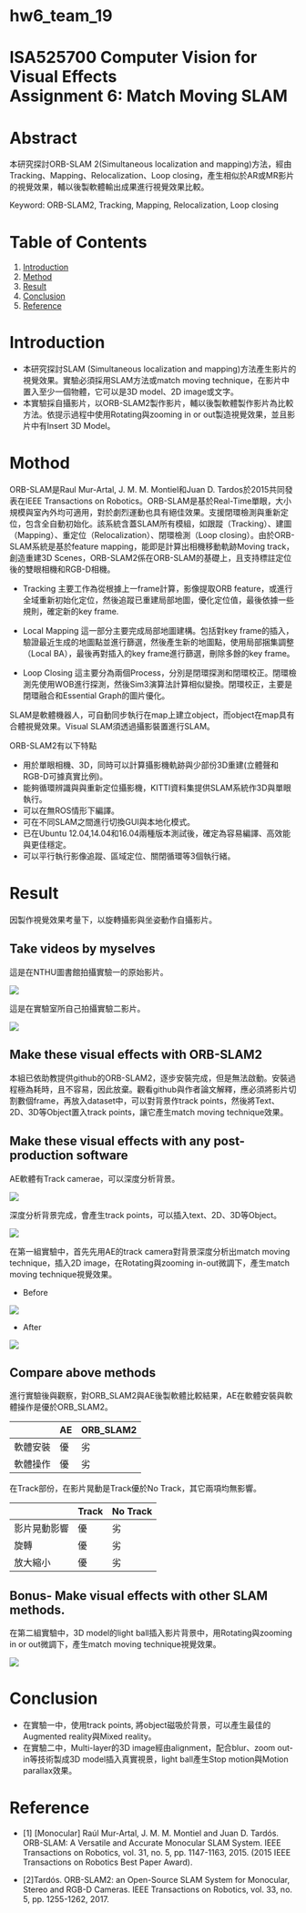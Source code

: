 # hw6_team_19
ISA525700 Computer Vision for Visual Effects<br/>Assignment 6: Match Moving SLAM<br/>
===


# Abstract
本研究探討ORB-SLAM 2(Simultaneous localization and mapping)方法，經由Tracking、Mapping、Relocalization、Loop closing，產生相似於AR或MR影片的視覺效果，輔以後製軟體輸出成果進行視覺效果比較。

Keyword: ORB-SLAM2, Tracking, Mapping, Relocalization, Loop closing



# Table of Contents
1. [Introduction](#Introduction)
2. [Method](#Method)
3. [Result](#Result) 
4. [Conclusion](#Conclusion)
5. [Reference](#Reference)


# Introduction

- 本研究探討SLAM (Simultaneous localization and mapping)方法產生影片的視覺效果。實驗必須採用SLAM方法或match moving technique，在影片中置入至少一個物體，它可以是3D model、2D image或文字。 
- 本實驗採自攝影片，以ORB-SLAM2製作影片，輔以後製軟體製作影片為比較方法。依提示過程中使用Rotating與zooming in or out製造視覺效果，並且影片中有Insert 3D Model。


# Mothod

ORB-SLAM是Raul Mur-Artal, J. M. M. Montiel和Juan D. Tardos於2015共同發表在IEEE Transactions on Robotics。ORB-SLAM是基於Real-Time單眼，大小規模與室內外均可適用，對於劇烈運動也具有絕佳效果。支援閉環檢測與重新定位，包含全自動初始化。該系統含蓋SLAM所有模組，如跟蹤（Tracking）、建圖（Mapping）、重定位（Relocalization）、閉環檢測（Loop closing）。由於ORB-SLAM系統是基於feature mapping，能即是計算出相機移動軌跡Moving track，創造重建3D Scenes，ORB-SLAM2係在ORB-SLAM的基礎上，且支持標註定位後的雙眼相機和RGB-D相機。  

- Tracking 
主要工作為從根據上一frame計算，影像提取ORB feature，或進行全域重新初始化定位，然後追蹤已重建局部地圖，優化定位值，最後依據一些規則，確定新的key frame.   

- Local Mapping 
這一部分主要完成局部地圖建構。包括對key frame的插入，驗證最近生成的地圖點並進行篩選，然後產生新的地圖點，使用局部捆集調整（Local BA），最後再對插入的key frame進行篩選，刪除多餘的key frame。

- Loop Closing 
這主要分為兩個Process，分別是閉環探測和閉環校正。閉環檢測先使用WOB進行探測，然後Sim3演算法計算相似變換。閉環校正，主要是閉環融合和Essential Graph的圖片優化。

SLAM是軟體機器人，可自動同步執行在map上建立object，而object在map具有合體視覺效果。Visual SLAM須透過攝影裝置進行SLAM。

ORB-SLAM2有以下特點
- 用於單眼相機、3D，同時可以計算攝影機軌跡與少部份3D重建(立體聲和RGB-D可據真實比例)。
- 能夠循環辨識與與重新定位攝影機，KITTI資料集提供SLAM系統作3D與單眼執行。
- 可以在無ROS情形下編譯。
- 可在不同SLAM之間進行切換GUI與本地化模式。
- 已在Ubuntu 12.04,14.04和16.04兩種版本測試後，確定為容易編譯、高效能與更佳穩定。
- 可以平行執行影像追蹤、區域定位、關閉循環等3個執行緒。


# Result
因製作視覺效果考量下，以旋轉攝影與坐姿動作自攝影片。

## Take videos by myselves 

這是在NTHU圖書館拍攝實驗一的原始影片。

[![](http://img.youtube.com/vi/tgXU5NZu7Ak/0.jpg)](http://www.youtube.com/watch?v=tgXU5NZu7Ak "")

這是在實驗室所自己拍攝實驗二影片。

[![](http://img.youtube.com/vi/xSsBWGHv6ls/0.jpg)](http://www.youtube.com/watch?v=xSsBWGHv6ls "")

## Make these visual effects with ORB-SLAM2 
本組已依助教提供github的ORB-SLAM2，逐步安裝完成，但是無法啟動。安裝過程極為耗時，且不容易，因此放棄。觀看github與作者論文解釋，應必須將影片切割數個frame，再放入dataset中，可以對背景作track points，然後將Text、2D、3D等Object置入track points，讓它產生match moving technique效果。


## Make these visual effects with any post-production software

AE軟體有Track camerae，可以深度分析背景。

![](https://i.imgur.com/p8SUH3t.jpg)

深度分析背景完成，會產生track points，可以插入text、2D、3D等Object。

![](https://i.imgur.com/LMKSxfJ.jpg)



在第一組實驗中，首先先用AE的track camera對背景深度分析出match moving technique，插入2D image，在Rotating與zooming in-out微調下，產生match moving technique視覺效果。

- Before

[![](http://img.youtube.com/vi/xC0J4mSv2Ug/0.jpg)](http://www.youtube.com/watch?v=xC0J4mSv2Ug "")

- After

[![](http://img.youtube.com/vi/E4_fyy0wZYs/0.jpg)](http://www.youtube.com/watch?v=E4_fyy0wZYs "")  


## Compare above methods
進行實驗後與觀察，對ORB_SLAM2與AE後製軟體比較結果，AE在軟體安裝與軟體操作是優於ORB_SLAM2。

| |AE|ORB_SLAM2|
|-|-|-|
|軟體安裝|優|劣|
|軟體操作|優|劣|

在Track部份，在影片晃動是Track優於No Track，其它兩項均無影響。

| |Track|No Track|
|-|-|-|
|影片晃動影響|優|劣|
|旋轉|優|劣|
|放大縮小|優|劣|

## Bonus- Make visual effects with other SLAM methods.

在第二組實驗中，3D model的light ball插入影片背景中，用Rotating與zooming in or out微調下，產生match moving technique視覺效果。

[![](http://img.youtube.com/vi/Wy0xvm-Zk7U/0.jpg)](http://www.youtube.com/watch?v=Wy0xvm-Zk7U "")


# Conclusion
- 在實驗一中，使用track points, 將object磁吸於背景，可以產生最佳的Augmented reality與Mixed reality。
- 在實驗二中，Multi-layer的3D image經由alignment，配合blur、zoom out-in等技術製成3D model插入真實視景，light ball產生Stop motion與Motion parallax效果。

# Reference
-	 [1] [Monocular] Raúl Mur-Artal, J. M. M. Montiel and Juan D. Tardós. ORB-SLAM: A Versatile and Accurate Monocular SLAM System. IEEE Transactions on Robotics, vol. 31, no. 5, pp. 1147-1163, 2015. (2015 IEEE Transactions on Robotics Best Paper Award).

-	[2]Tardós. ORB-SLAM2: an Open-Source SLAM System for Monocular, Stereo and RGB-D Cameras. IEEE Transactions on Robotics, vol. 33, no. 5, pp. 1255-1262, 2017.







